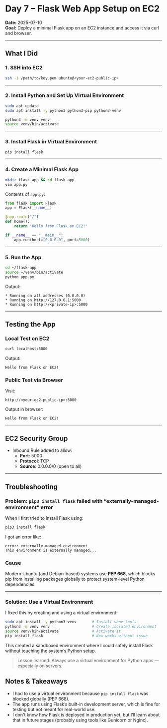 # Day 7 – Flask Web App Setup on EC2

**Date:** 2025-07-10  
**Goal:** Deploy a minimal Flask app on an EC2 instance and access it via curl and browser.

---

##  What I Did

### 1. SSH into EC2
```bash
ssh -i /path/to/key.pem ubuntu@<your-ec2-public-ip>
```

---

### 2. Install Python and Set Up Virtual Environment
```bash
sudo apt update
sudo apt install -y python3 python3-pip python3-venv

python3 -m venv venv
source venv/bin/activate
```

---

### 3. Install Flask in Virtual Environment
```bash
pip install flask
```

---

### 4. Create a Minimal Flask App
```bash
mkdir flask-app && cd flask-app
vim app.py
```

Contents of `app.py`:
```python
from flask import Flask
app = Flask(__name__)

@app.route("/")
def home():
    return "Hello from Flask on EC2!"

if __name__ == "__main__":
    app.run(host="0.0.0.0", port=5000)
```

---

### 5. Run the App
```bash
cd ~/flask-app
source ~/venv/bin/activate
python app.py
```

Output:
```
* Running on all addresses (0.0.0.0)
* Running on http://127.0.0.1:5000
* Running on http://<private-ip>:5000
```

---

## Testing the App

### Local Test on EC2
```bash
curl localhost:5000
```
Output:
```
Hello from Flask on EC2!
```

### Public Test via Browser
Visit:
```
http://<your-ec2-public-ip>:5000
```
Output in browser:
```
Hello from Flask on EC2!
```

---

## EC2 Security Group

- Inbound Rule added to allow:
  - **Port**: 5000
  - **Protocol**: TCP
  - **Source**: 0.0.0.0/0 (open to all)

---

## Troubleshooting

### Problem: `pip3 install flask` failed with “externally-managed-environment” error

When I first tried to install Flask using:

```bash
pip3 install flask
```

I got an error like:

```
error: externally-managed-environment
This environment is externally managed...

```

### Cause

Modern Ubuntu (and Debian-based) systems use **PEP 668**, which blocks pip from installing packages globally to protect system-level Python dependencies.

---

### Solution: Use a Virtual Environment

I fixed this by creating and using a virtual environment:

```bash
sudo apt install -y python3-venv       # Install venv tools
python3 -m venv venv                   # Create isolated environment
source venv/bin/activate               # Activate it
pip install flask                      # Now works without issue
```

This created a sandboxed environment where I could safely install Flask without touching the system’s Python setup.

> Lesson learned: Always use a virtual environment for Python apps — especially on servers.


## Notes & Takeaways

- I had to use a virtual environment because `pip install flask` was blocked globally (PEP 668).
- The app runs using Flask’s built-in development server, which is fine for testing but not meant for real-world use.
- I don't know how Flask is deployed in production yet, but I’ll learn about that in future stages (probably using tools like Gunicorn or Nginx).


